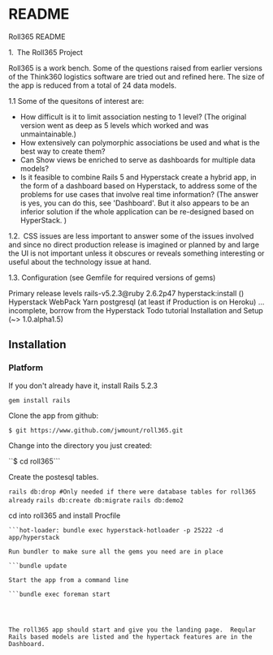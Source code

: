 # README

Roll365 README

1. The Roll365 Project

Roll365 is a work bench.  Some of the questions raised from earlier versions of the Think360 logistics software are tried out and refined here.  The size of the app is reduced from a total of 24 data models.

1.1  Some of the quesitons of interest are:
* How difficult is it to limit association nesting to 1 level? (The original version went as deep as 5 levels which worked and was unmaintainable.)
* How extensively can polymorphic associations be used and what is the best way to create them?
* Can Show views be enriched to serve as dashboards for multiple data models?
* Is it feasible to combine Rails 5 and Hyperstack create a hybrid app, in the form of a dashboard based on Hyperstack, to address some of the problems for use cases that involve real time information?  (The answer is yes, you can do this, see 'Dashboard'.  But it also appears to be an inferior solution if the whole application can be re-designed based on HyperStack.  )


1.2. CSS issues are less important to answer some of the issues involved and since no direct production release is imagined or planned by and large the UI is not important unless it obscures or reveals something interesting or useful about the technology issue at hand.

1.3. Configuration (see Gemfile for required versions of gems)

Primary release levels rails-v5.2.3@ruby 2.6.2p47
hyperstack:install ()
Hyperstack
WebPack
Yarn
postgresql (at least if Production is on Heroku)
... incomplete, borrow from the Hyperstack Todo tutorial Installation and Setup (~> 1.0.alpha1.5)


## Installation 

### Platform

If you don't already have it, install Rails 5.2.3

```gem install rails```

Clone the app from github:

```$ git https://www.github.com/jwmount/roll365.git```
 
Change into the directory you just created:

``$ cd roll365```

Create the postesql tables.

```rails db:drop #Only needed if there were database tables for roll365 already```
```rails db:create db:migrate```
```rails db:demo2```

cd into roll365 and install Procfile

```web:        bundle exec rails s -b 0.0.0.0
```hot-loader: bundle exec hyperstack-hotloader -p 25222 -d app/hyperstack

Run bundler to make sure all the gems you need are in place

```bundle update

Start the app from a command line

```bundle exec foreman start




The roll365 app should start and give you the landing page.  Reqular Rails based models are listed and the hypertack features are in the Dashboard.



